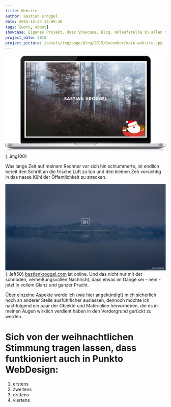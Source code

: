 ```yaml
---
title: Website
author: Bastian Kroggel
date: 2015-12-24 14:09:30
tags: [work, about]
showcase: Eigenes Projekt, dass Showcase, Blog, Anlaufstelle in allen mich betreffenden Angelegenheiten und ein klein wenig Sandkasten zum Ausprobieren und Neuentdecken unter einem Dach vereinen soll. Dieser Post dient damit als Übersicht über (fast) alle auf dieser Seite verwendeten Ressourcen.
project_date: 2015
project_picture: /assets/img/page/blog/2015/December/main-website.jpg
---
```

![Website on MacBook Screen](/assets/img/page/blog/2015/December/main-website-mockup.jpg)
{:.img100}

Was lange Zeit auf meinem Rechner vor sich hin schlummerte, ist endlich bereit den Schritt an die frische Luft zu tun und den kleinen Zeh vorsichtig in das nasse Kühl der Öffentlichkeit zu strecken.
<!-- more -->

![Underconstruction Bastian Kroggel](/assets/img/page/blog/2015/December/underconstruction.jpg)
{:.left50}
[bastiankroggel.com](http://bastiankroggel.com) ist online. Und das nicht nur mit der schnöden, verheißungsvollen Nachricht, dass etwas im Gange sei - nein - jetzt in vollem Glanz und ganzer Pracht.

Über einzelne Aspekte werde ich (wie [hier](/2015/12/24/Hallo-Welt-und-ein-README.html) angekündigt) mich sicherlich noch an anderer Stelle ausführlicher auslassen, dennoch möchte ich nachfolgend ein paar der Objekte und Materialien hervorheben, die es in meinen Augen wirklich verdient haben in den Vordergrund gerückt zu werden.

# Sich von der weihnachtlichen Stimmung tragen lassen, dass funtkioniert auch in Punkto WebDesign:

1. erstens
2. zweitens
3. drittens
4. viertens
